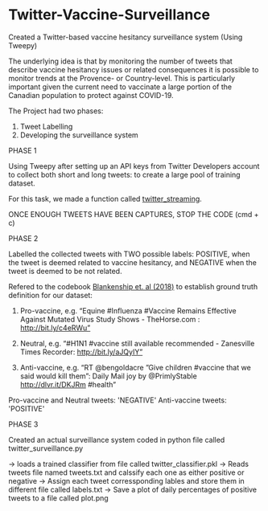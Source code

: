# Twitter-Vaccine-Surveillance
Created a Twitter-based vaccine hesitancy surveillance system (Using Tweepy)

The underlying idea is that by monitoring the number of tweets that describe vaccine hesitancy issues or related consequences it is possible to monitor trends at the Provence- or Country-level. This is particularly important given the current need to vaccinate a large portion of the Canadian population to protect against COVID-19.

The Project had two phases: 
1) Tweet Labelling
2) Developing the surveillance system





PHASE 1


Using Tweepy after setting up an API keys from Twitter Developers account to collect both short and long tweets: to create a large pool of training dataset.

For this task, we made a function called <a href= "https://github.com/smridh99/Twitter-Vaccine-Surveillance/blob/main/twitter_streaming.py">twitter_streaming</a>.



ONCE ENOUGH TWEETS HAVE BEEN CAPTURES, STOP THE CODE (cmd + c)






PHASE 2


Labelled the collected tweets with TWO possible labels: 
POSITIVE, when the tweet is deemed related to vaccine hesitancy, and 
NEGATIVE when the tweet is deemed to be not related.

Refered to the codebook <a href="https://www. ncbi.nlm.nih.gov/pmc/articles/PMC6004971/.">Blankenship et. al (2018)</a> to establish ground truth definition for our dataset:

1. Pro-vaccine, e.g. “Equine #Influenza #Vaccine Remains Effective Against Mutated Virus Study Shows - TheHorse.com : http://bit.ly/c4eRWu”
   
2. Neutral, e.g. “#H1N1 #vaccine still available recommended - Zanesville Times Recorder: http://bit.ly/aJQyIY”
   
3. Anti-vaccine, e.g. “RT @bengoldacre ”Give children #vaccine that we said would kill them”: Daily Mail joy by @PrimlyStable http://dlvr.it/DKJRm #health”

Pro-vaccine and Neutral tweets: 'NEGATIVE'
Anti-vaccine tweets: 'POSITIVE'


PHASE 3

Created an actual surveillance system coded in python file called twitter_surveillance.py

-> loads a trained classifier from file called twitter_classifier.pkl
-> Reads tweets file named tweets.txt and calssify each one as either positive or negative
-> Assign each tweet corressponding lables and store them in different file called labels.txt
-> Save a plot of daily percentages of positive tweets to a file called plot.png




